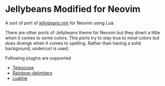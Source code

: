 # Jellybeans Modified for Neovim

A sort of port of [jellybeans.vim](https://github.com/nanotech/jellybeans.vim) for Neovim using Lua.

There are other ports of Jellybeans theme for Neovim but they divert a little when it comes to some colors.
This ports try to stay true to most colors but does diverge when it comes to spelling. Rather than having a solid background, undercurl is used.

Following plugins are supported

* [Telescope](https://github.com/nvim-telescope/telescope.nvim)
* [Rainbow-delimiters](https://github.com/HiPhish/rainbow-delimiters.nvim)
* [Lualine](https://github.com/nvim-lualine/lualine.nvim)
